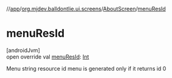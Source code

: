 //[app](../../../index.md)/[org.mjdev.balldontlie.ui.screens](../index.md)/[AboutScreen](index.md)/[menuResId](menu-res-id.md)

# menuResId

[androidJvm]\
open override val [menuResId](menu-res-id.md): [Int](https://kotlinlang.org/api/latest/jvm/stdlib/kotlin/-int/index.html)

Menu string resource id menu is generated only if it returns id 0
